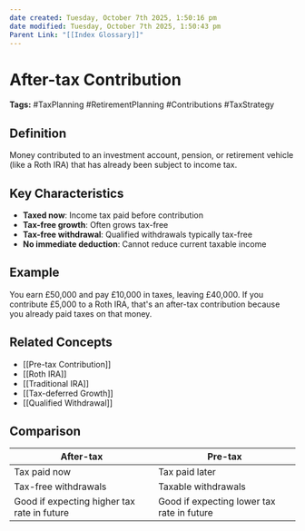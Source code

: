 ```yaml
---
date created: Tuesday, October 7th 2025, 1:50:16 pm
date modified: Tuesday, October 7th 2025, 1:50:43 pm
Parent Link: "[[Index Glossary]]"
---
```


# After-tax Contribution

**Tags:** #TaxPlanning #RetirementPlanning #Contributions #TaxStrategy

## Definition

Money contributed to an investment account, pension, or retirement vehicle (like a Roth IRA) that has already been subject to income tax.

## Key Characteristics

- **Taxed now**: Income tax paid before contribution
- **Tax-free growth**: Often grows tax-free
- **Tax-free withdrawal**: Qualified withdrawals typically tax-free
- **No immediate deduction**: Cannot reduce current taxable income

## Example

You earn £50,000 and pay £10,000 in taxes, leaving £40,000. If you contribute £5,000 to a Roth IRA, that's an after-tax contribution because you already paid taxes on that money.

## Related Concepts

- [[Pre-tax Contribution]]
- [[Roth IRA]]
- [[Traditional IRA]]
- [[Tax-deferred Growth]]
- [[Qualified Withdrawal]]

## Comparison

| After-tax                                   | Pre-tax                                    |
| ------------------------------------------- | ------------------------------------------ |
| Tax paid now                                | Tax paid later                             |
| Tax-free withdrawals                        | Taxable withdrawals                        |
| Good if expecting higher tax rate in future | Good if expecting lower tax rate in future |